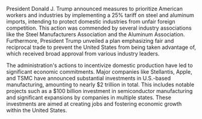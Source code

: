 President Donald J. Trump announced measures to prioritize American workers and industries by implementing a 25% tariff on steel and aluminum imports, intending to protect domestic industries from unfair foreign competition. This action was commended by several industry associations like the Steel Manufacturers Association and the Aluminum Association. Furthermore, President Trump unveiled a plan emphasizing fair and reciprocal trade to prevent the United States from being taken advantage of, which received broad approval from various industry leaders.

The administration's actions to incentivize domestic production have led to significant economic commitments. Major companies like Stellantis, Apple, and TSMC have announced substantial investments in U.S.-based manufacturing, amounting to nearly $2 trillion in total. This includes notable projects such as a $100 billion investment in semiconductor manufacturing and significant expansions by companies in multiple states. These investments are aimed at creating jobs and fostering economic growth within the United States.
